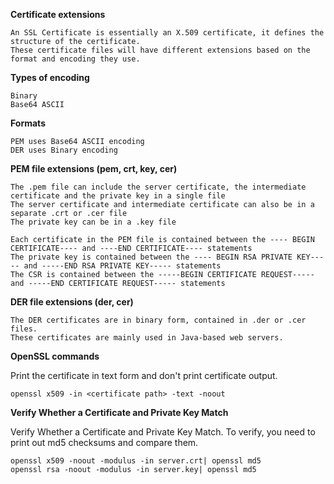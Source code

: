**Certificate extensions**

    An SSL Certificate is essentially an X.509 certificate, it defines the structure of the certificate.
    These certificate files will have different extensions based on the format and encoding they use.

**Types of encoding**
    
    Binary
    Base64 ASCII

**Formats**

    PEM uses Base64 ASCII encoding
    DER uses Binary encoding

**PEM file extensions (pem, crt, key, cer)**

    The .pem file can include the server certificate, the intermediate certificate and the private key in a single file
    The server certificate and intermediate certificate can also be in a separate .crt or .cer file
    The private key can be in a .key file
    
    Each certificate in the PEM file is contained between the ---- BEGIN CERTIFICATE---- and ----END CERTIFICATE---- statements
    The private key is contained between the ---- BEGIN RSA PRIVATE KEY----- and -----END RSA PRIVATE KEY----- statements
    The CSR is contained between the -----BEGIN CERTIFICATE REQUEST----- and -----END CERTIFICATE REQUEST----- statements

**DER file extensions (der, cer)**

    The DER certificates are in binary form, contained in .der or .cer files.
    These certificates are mainly used in Java-based web servers.
    
**OpenSSL commands**

Print the certificate in text form and don't print certificate output.
    
    openssl x509 -in <certificate path> -text -noout

**Verify Whether a Certificate and Private Key Match**

Verify Whether a Certificate and Private Key Match.
To verify, you need to print out md5 checksums and compare them.
    
    openssl x509 -noout -modulus -in server.crt| openssl md5
    openssl rsa -noout -modulus -in server.key| openssl md5




